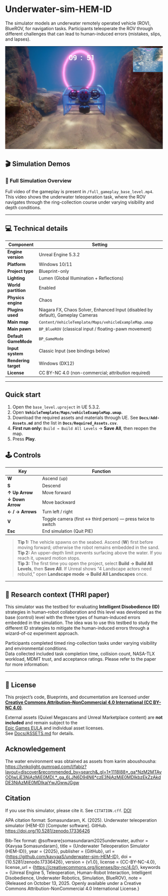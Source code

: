# Underwater-sim-HEM-ID
The simulator models an underwater remotely operated vehicle (ROV), BlueROV, for navigation tasks.   Participants teleoperate the ROV through different challenges that can lead to human-induced errors (mistakes, slips, and lapses).

![Demo preview](./thumbnail.png)

## 🎬 Simulation Demos

### 🐠 Full Simulation Overview

Full video of the gameplay is present in `/full_gameplay_base_level.mp4`. This video shows the underwater teleoperation task, where the ROV navigates through the ring-collection course under varying visibility and depth conditions.

---

## 💻 Technical details

| Component | Setting |
|------------|----------|
| **Engine version** | Unreal Engine 5.3.2 |
| **Platform** | Windows 10/11 |
| **Project type** | Blueprint-only |
| **Lighting** | Lumen (Global Illumination + Reflections) |
| **World partition** | Enabled |
| **Physics engine** | Chaos |
| **Plugins used** | Niagara FX, Chaos Solver, Enhanced Input (disabled by default), Gameplay Cameras |
| **Main map** | `Content/VehicleTemplate/Maps/vehicleExampleMap.umap` |
| **Main pawn** | `BP_BlueROV` (classical input / floating-pawn movement) |
| **Default GameMode** | `BP_GameMode` |
| **Input system** | Classic Input (see bindings below) |
| **Rendering target** | Windows (DX12) |
| **License** | CC BY-NC 4.0 (non-commercial; attribution required) |

---

## Quick start
1. Open the `base_level.uproject` in UE 5.3.2.
2. Open **`VehicleTemplate/Maps/vehicleExampleMap.umap`**.
3. Download the required assets and materials through UE. See **`Docs/Add-Assets.md`** and the list in **`Docs/Required_Assets.csv`**.
4. **First run only:** `Build → Build All Levels` → **Save All**, then reopen the map.
5. Press **Play**.


## 🕹️ Controls

| Key | Function |
|-----|-----------|
| **W** | Ascend (up) |
| **S** | Descend |
| **↑ Up Arrow** | Move forward |
| **↓ Down Arrow** | Move backward |
| **← / → Arrows** | Turn left / right |
| **V** | Toggle camera (first ↔ third person) — press twice to switch |
| **Esc** | End simulation (Quit PIE) |

> **Tip 1:** The vehicle spawns on the seabed. Ascend (**W**) first before moving forward; otherwise the robot remains embedded in the sand.  
> **Tip 2:** An upper-depth limit prevents surfacing above the water. If you reach it, upward motion stops.  
> **Tip 3:** The first time you open the project, select **Build → Build All Levels**, then **Save All**. If Unreal shows “4 Landscape actors need rebuild,” open **Landscape mode → Build All Landscapes** once.

---

## 🧠 Research context (THRI paper)

This simulator was the testbed for evaluating **Intelligent Disobedience (ID)** strategies in human–robot collaboration and this level was developed as the base (control) level with the three types of human-induced errors embedded in the simulation. The idea was to use this testbed to study the different ID strategies to mitigate the human-induced errors through a wizard-of-oz experiment approach.

Participants completed timed ring-collection tasks under varying visibility and environmental conditions.  
Data collected included task completion time, collision count, NASA-TLX workload, MDMT trust, and acceptance ratings. Please refer to the paper for more information: 

---

## 🪪 License

This project’s code, Blueprints, and documentation are licensed under  
**[Creative Commons Attribution–NonCommercial 4.0 International (CC BY-NC 4.0)](https://creativecommons.org/licenses/by-nc/4.0/)**.

External assets (Quixel Megascans and Unreal Marketplace content) are **not included** and remain subject to the  
[Epic Games EULA](https://www.epicgames.com/site/en-US/eula) and individual asset licenses.  
See [Docs/ASSETS.md](Docs/ASSETS.md) for details.

## Acknowledgement

The water environment was obtained as assets from karim aboushousha: https://lynkolight.gumroad.com/l/fabiz?layout=discover&recommended_by=search&_gl=1*1118l88*_ga*NzM2MTAyODIwLjE3NjAzMjE0MDI.*_ga_6LJN6D94N6*czE3NjAzMjE0MDIkbzEkZzAkdDE3NjAzMjE0MDIkajYwJGwwJGgw


## Citation
If you use this simulator, please cite it. See `CITATION.cff`.
[DOI](https://doi.org/10.5281/zenodo.17336426)

APA citation format:
Somasundaram, K. (2025). Underwater teleoperation simulator (HEM-ID) [Computer software]. GitHub. https://doi.org/10.5281/zenodo.17336426

Bib-Tex format:
@software{somasundaram2025underwater,
  author       = {Kavyaa Somasundaram},
  title        = {Underwater Teleoperation Simulator (HEM-ID)},
  year         = {2025},
  publisher    = {GitHub},
  url          = {https://github.com/kavyaaS/underwater-sim-HEM-ID},
  doi          = {10.5281/zenodo.17336426},
  version      = {v1.0},
  license      = {CC-BY-NC-4.0},
  license_url  = {https://creativecommons.org/licenses/by-nc/4.0/},
  keywords     = {Unreal Engine 5, Teleoperation, Human-Robot Interaction, Intelligent Disobedience, Underwater Robotics, Simulation, BlueROV},
  note         = {Released on October 13, 2025. Openly available under a Creative Commons Attribution-NonCommercial 4.0 International License.}
